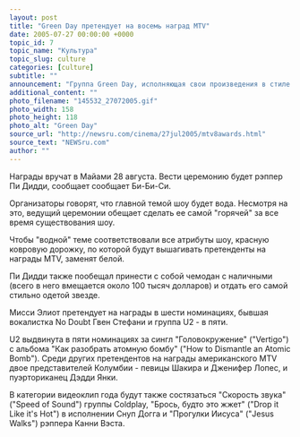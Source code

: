 ```yaml
---
layout: post
title: "Green Day претендует на восемь наград MTV"
date: 2005-07-27 00:00:00 +0000
topic_id: 7
topic_name: "Культура"
topic_slug: culture
categories: [culture]
subtitle: ""
announcement: "Группа Green Day, исполняющая свои произведения в стиле панк-рок, может получить больше всех наград на ежегодной церемонии вручения призов американской MTV. Группа выдвинута в восьми номинациях. В шести из восьми номинаций Green Day выдвинута за свою песню \"Бульвар разбитой мечты\" (\"Boulevard of Broken Dreams\"). Еще в двух - с хитом \"Американский идиот\" (\"American Idiot\")."
additional_content: ""
photo_filename: "145532_27072005.gif"
photo_width: 158
photo_height: 118
photo_alt: "Green Day"
source_url: "http://newsru.com/cinema/27jul2005/mtv8awards.html"
source_text: "NEWSru.com"
author: ""
---
```

Награды вручат в Майами 28 августа. Вести церемонию будет рэппер Пи Дидди, сообщает сообщает Би-Би-Си.

Организаторы говорят, что главной темой шоу будет вода. Несмотря на это, ведущий церемонии обещает сделать ее самой "горячей" за все время существования шоу.

Чтобы "водной" теме соответствовали все атрибуты шоу, красную ковровую дорожку, по которой будут вышагивать претенденты на награды MTV, заменят белой.

Пи Дидди также пообещал принести с собой чемодан с наличными (всего в него вмещается около 100 тысяч долларов) и отдать его самой стильно одетой звезде.

Мисси Элиот претендует на награды в шести номинациях, бывшая вокалистка No Doubt Гвен Стефани и группа U2 - в пяти.

U2 выдвинута в пяти номинациях за сингл "Головокружение" ("Vertigo") с альбома "Как разобрать атомную бомбу" ("How to Dismantle an Atomic Bomb"). Среди других претендентов на награды американского MTV двое представителей Колумбии - певицы Шакира и Дженифер Лопес, и пуэрториканец Дэдди Янки.

В категории видеоклип года будут также состязаться "Скорость звука" ("Speed of Sound") группы Coldplay, "Брось, будто это жжет" ("Drop it Like it's Hot") в исполнении Снуп Догга и "Прогулки Иисуса" ("Jesus Walks") рэппера Канни Вэста.
